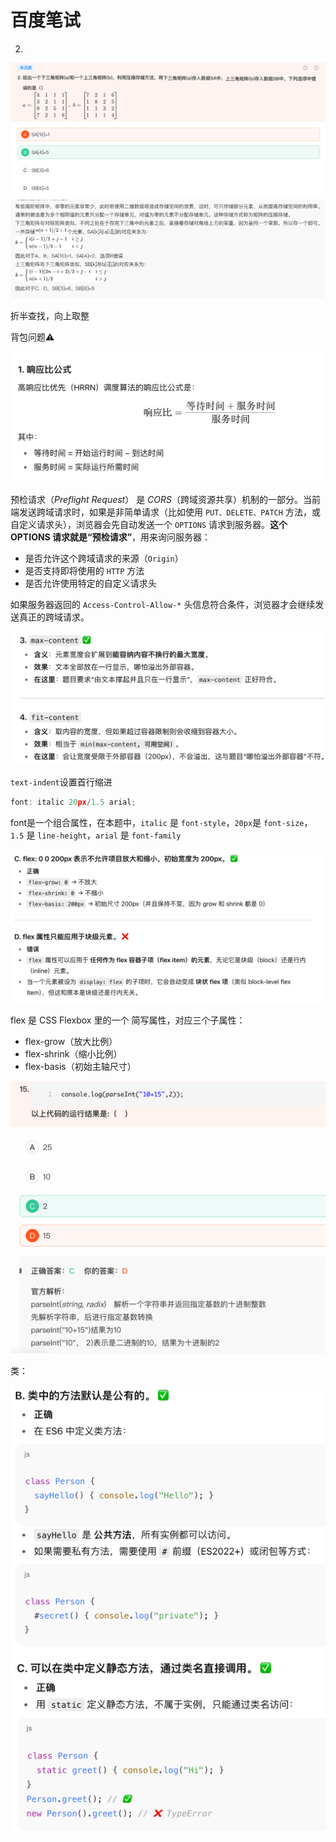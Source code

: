 # 百度笔试

2. 
![alt text](image-16.png)
![alt text](image-17.png)

折半查找，向上取整

背包问题⚠️

![alt text](image-18.png)

预检请求（*Preflight Request*） 是 *CORS*（跨域资源共享）机制的一部分。当前端发送跨域请求时，如果是非简单请求（比如使用 `PUT、DELETE、PATCH` 方法，或自定义请求头），浏览器会先自动发送一个 `OPTIONS` 请求到服务器。**这个 OPTIONS 请求就是“预检请求”**，用来询问服务器：
- 是否允许这个跨域请求的来源（`Origin`）
- 是否支持即将使用的 `HTTP` 方法
- 是否允许使用特定的自定义请求头

如果服务器返回的 `Access-Control-Allow-*` 头信息符合条件，浏览器才会继续发送真正的跨域请求。

![alt text](image-19.png)


`text-indent`设置首行缩进

```js
font: italic 20px/1.5 arial;
```
font是一个组合属性，在本题中，`italic` 是 `font-style`，`20px`是 `font-size`，`1.5` 是 `line-height`，`arial` 是 `font-family`

![alt text](image-20.png)

flex 是 CSS Flexbox 里的一个 简写属性，对应三个子属性：
- flex-grow（放大比例）
- flex-shrink（缩小比例）
- flex-basis（初始主轴尺寸）

![alt text](image-21.png)

类：

![alt text](image-22.png)
![alt text](image-23.png)

